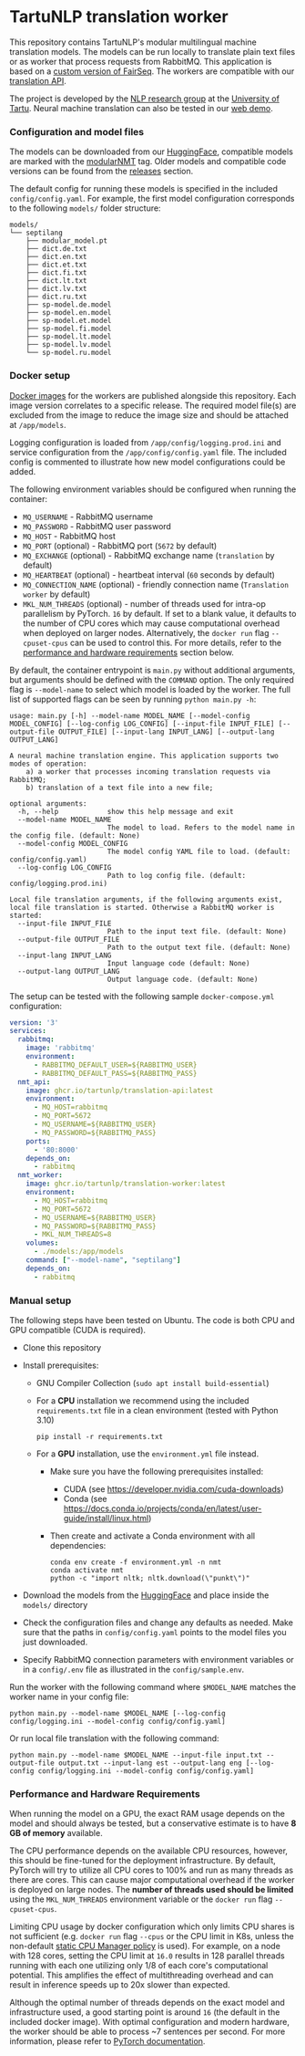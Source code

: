 # TartuNLP translation worker

This repository contains TartuNLP's modular multilingual machine translation models. The models can be run locally to
translate plain text files or as worker that process requests from RabbitMQ. This application is based on
a [custom version of FairSeq](https://github.com/TartuNLP/fairseq). The workers are compatible with
our [translation API](https://github.com/TartuNLP/translation-api).

The project is developed by the [NLP research group](https://tartunlp.ai) at the [University of Tartu](https://ut.ee).
Neural machine translation can also be tested in our [web demo](https://translate.ut.ee/).

### Configuration and model files

The models can be downloaded from our [HuggingFace](https://huggingface.co/tartuNLP), compatible models are marked with
the [modularNMT](https://huggingface.co/models?other=modularNMT&pipeline_tag=translation&sort=downloads) tag. Older
models and compatible code versions can be found from the
[releases](https://github.com/TartuNLP/translation-worker/releases) section.

The default config for running these models is specified in the included `config/config.yaml`. For example, the first
model configuration corresponds to the following `models/` folder structure:

```
models/
└── septilang
    ├── modular_model.pt
    ├── dict.de.txt
    ├── dict.en.txt
    ├── dict.et.txt
    ├── dict.fi.txt
    ├── dict.lt.txt
    ├── dict.lv.txt
    ├── dict.ru.txt
    ├── sp-model.de.model
    ├── sp-model.en.model
    ├── sp-model.et.model
    ├── sp-model.fi.model
    ├── sp-model.lt.model
    ├── sp-model.lv.model
    └── sp-model.ru.model
```

### Docker setup

[Docker images](https://ghcr.io/tartunlp/translation-worker) for the workers are published alongside this repository.
Each image version correlates to a specific release. The required model file(s) are excluded from the image to reduce
the image size and should be attached at `/app/models`.

Logging configuration is loaded from `/app/config/logging.prod.ini` and service configuration from
the `/app/config/config.yaml` file. The included config is commented to illustrate how new model configurations could be
added.

The following environment variables should be configured when running the container:

- `MQ_USERNAME` - RabbitMQ username
- `MQ_PASSWORD` - RabbitMQ user password
- `MQ_HOST` - RabbitMQ host
- `MQ_PORT` (optional) - RabbitMQ port (`5672` by default)
- `MQ_EXCHANGE` (optional) - RabbitMQ exchange name (`translation` by default)
- `MQ_HEARTBEAT` (optional) - heartbeat interval (`60` seconds by default)
- `MQ_CONNECTION_NAME` (optional) - friendly connection name (`Translation worker` by default)
- `MKL_NUM_THREADS` (optional) - number of threads used for intra-op parallelism by PyTorch. `16` by default. If set to
  a blank value, it defaults to the number of CPU cores which may cause computational overhead when deployed on larger
  nodes. Alternatively, the `docker run` flag `--cpuset-cpus` can be used to control this. For more details, refer to
  the [performance and hardware requirements](#performance-and-hardware-requirements) section below.

By default, the container entrypoint is `main.py` without additional arguments, but arguments should be defined with the
`COMMAND` option. The only required flag is `--model-name` to select which model is loaded by the worker. The full list
of supported flags can be seen by running `python main.py -h`:

```commandline
usage: main.py [-h] --model-name MODEL_NAME [--model-config MODEL_CONFIG] [--log-config LOG_CONFIG] [--input-file INPUT_FILE] [--output-file OUTPUT_FILE] [--input-lang INPUT_LANG] [--output-lang OUTPUT_LANG]

A neural machine translation engine. This application supports two modes of operation: 
    a) a worker that processes incoming translation requests via RabbitMQ;
    b) translation of a text file into a new file;

optional arguments:
  -h, --help            show this help message and exit
  --model-name MODEL_NAME
                        The model to load. Refers to the model name in the config file. (default: None)
  --model-config MODEL_CONFIG
                        The model config YAML file to load. (default: config/config.yaml)
  --log-config LOG_CONFIG
                        Path to log config file. (default: config/logging.prod.ini)

Local file translation arguments, if the following arguments exist, local file translation is started. Otherwise a RabbitMQ worker is started:
  --input-file INPUT_FILE
                        Path to the input text file. (default: None)
  --output-file OUTPUT_FILE
                        Path to the output text file. (default: None)
  --input-lang INPUT_LANG
                        Input language code (default: None)
  --output-lang OUTPUT_LANG
                        Output language code. (default: None)
```

The setup can be tested with the following sample `docker-compose.yml` configuration:

``` yaml
version: '3'
services:
  rabbitmq:
    image: 'rabbitmq'
    environment:
      - RABBITMQ_DEFAULT_USER=${RABBITMQ_USER}
      - RABBITMQ_DEFAULT_PASS=${RABBITMQ_PASS}
  nmt_api:
    image: ghcr.io/tartunlp/translation-api:latest
    environment:
      - MQ_HOST=rabbitmq
      - MQ_PORT=5672
      - MQ_USERNAME=${RABBITMQ_USER}
      - MQ_PASSWORD=${RABBITMQ_PASS}
    ports:
      - '80:8000'
    depends_on:
      - rabbitmq
  nmt_worker:
    image: ghcr.io/tartunlp/translation-worker:latest
    environment:
      - MQ_HOST=rabbitmq
      - MQ_PORT=5672
      - MQ_USERNAME=${RABBITMQ_USER}
      - MQ_PASSWORD=${RABBITMQ_PASS}
      - MKL_NUM_THREADS=8
    volumes:
      - ./models:/app/models
    command: ["--model-name", "septilang"]
    depends_on:
      - rabbitmq
```

### Manual setup

The following steps have been tested on Ubuntu. The code is both CPU and GPU compatible (CUDA is required).

- Clone this repository
- Install prerequisites:
    - GNU Compiler Collection (`sudo apt install build-essential`)
    - For a **CPU** installation we recommend using the included `requirements.txt` file in a clean environment (tested
      with Python 3.10)
      ```commandline
      pip install -r requirements.txt
      ```

    - For a **GPU** installation, use the `environment.yml` file instead.
        - Make sure you have the following prerequisites installed:
            - CUDA (see https://developer.nvidia.com/cuda-downloads)
            - Conda (see https://docs.conda.io/projects/conda/en/latest/user-guide/install/linux.html)

        - Then create and activate a Conda environment with all dependencies:
          ```commandline
          conda env create -f environment.yml -n nmt
          conda activate nmt
          python -c "import nltk; nltk.download(\"punkt\")"
          ```

- Download the models from
  the [HuggingFace](https://huggingface.co/models?other=modularNMT&pipeline_tag=translation&sort=downloads) and place
  inside the `models/` directory
- Check the configuration files and change any defaults as needed. Make sure that the paths in
  `config/config.yaml` points to the model files you just downloaded.
- Specify RabbitMQ connection parameters with environment variables or in a `config/.env` file as illustrated in the
  `config/sample.env`.

Run the worker with the following command where `$MODEL_NAME` matches the worker name in your config file:

```commandline
python main.py --model-name $MODEL_NAME [--log-config config/logging.ini --model-config config/config.yaml]
```

Or run local file translation with the following command:

```commandline
python main.py --model-name $MODEL_NAME --input-file input.txt --output-file output.txt --input-lang est --output-lang eng [--log-config config/logging.ini --model-config config/config.yaml]
```

### Performance and Hardware Requirements

When running the model on a GPU, the exact RAM usage depends on the model and should always be tested, but a
conservative estimate is to have **8 GB of memory** available.

The CPU performance depends on the available CPU resources, however, this should be fine-tuned for the deployment
infrastructure. By default, PyTorch will try to utilize all CPU cores to 100% and run as many threads as there are
cores. This can cause major computational overhead if the worker is deployed on large nodes. The **number of threads
used should be limited** using the `MKL_NUM_THREADS` environment variable or the `docker run` flag `--cpuset-cpus`.

Limiting CPU usage by docker configuration which only limits CPU shares is not sufficient (e.g. `docker run` flag
`--cpus` or the CPU limit in K8s, unless the non-default
[static CPU Manager policy](https://kubernetes.io/docs/tasks/administer-cluster/cpu-management-policies/) is used). For
example, on a node with 128 cores, setting the CPU limit at `16.0` results in 128 parallel threads running with each one
utilizing only 1/8 of each core's computational potential. This amplifies the effect of multithreading overhead and can
result in inference speeds up to 20x slower than expected.

Although the optimal number of threads depends on the exact model and infrastructure used, a good starting point is
around `16` (the default in the included docker image). With optimal configuration and modern hardware, the worker
should be able to process ~7 sentences per second. For more information, please refer to
[PyTorch documentation](https://pytorch.org/docs/stable/notes/cpu_threading_torchscript_inference.html).
